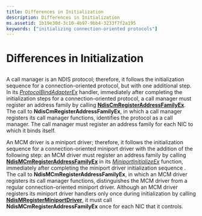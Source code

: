 ```yaml
---
title: Differences in Initialization
description: Differences in Initialization
ms.assetid: 1b19e30d-3c10-4b97-9bb4-3233f7f2a195
keywords: ["initializing connection-oriented protocols"]
---
```


# Differences in Initialization


## <a href="" id="ddk-differences-in-initialization-ng"></a>


A call manager is an NDIS protocol; therefore, it follows the initialization sequence for a connection-oriented protocol, but with one additional step. In its [*ProtocolBindAdapterEx*](https://msdn.microsoft.com/library/windows/hardware/ff570220) handler, immediately after completing the initialization steps for a connection-oriented protocol, a call manager must register an address family by calling [**NdisCmRegisterAddressFamilyEx**](https://msdn.microsoft.com/library/windows/hardware/ff561685). The call to **NdisCmRegisterAddressFamilyEx**, in which a call manager registers its call manager functions, identifies the protocol as a call manager. The call manager must register an address family for each NIC to which it binds itself.

An MCM driver is a miniport driver; therefore, it follows the initialization sequence for a connection-oriented miniport driver with the addition of the following step: an MCM driver must register an address family by calling [**NdisMCmRegisterAddressFamilyEx**](https://msdn.microsoft.com/library/windows/hardware/ff563554) in its [*MiniportInitializeEx*](https://msdn.microsoft.com/library/windows/hardware/ff559389) function, immediately after completing the miniport driver initialization sequence . The call to **NdisMCmRegisterAddressFamilyEx**, in which an MCM driver registers its call manager functions, distinguishes the MCM driver from a regular connection-oriented miniport driver. Although an MCM driver registers its miniport driver handlers only once during initialization by calling [**NdisMRegisterMiniportDriver**](https://msdn.microsoft.com/library/windows/hardware/ff563654), it must call **NdisMCmRegisterAddressFamilyEx** once for each NIC that it controls.

 

 





